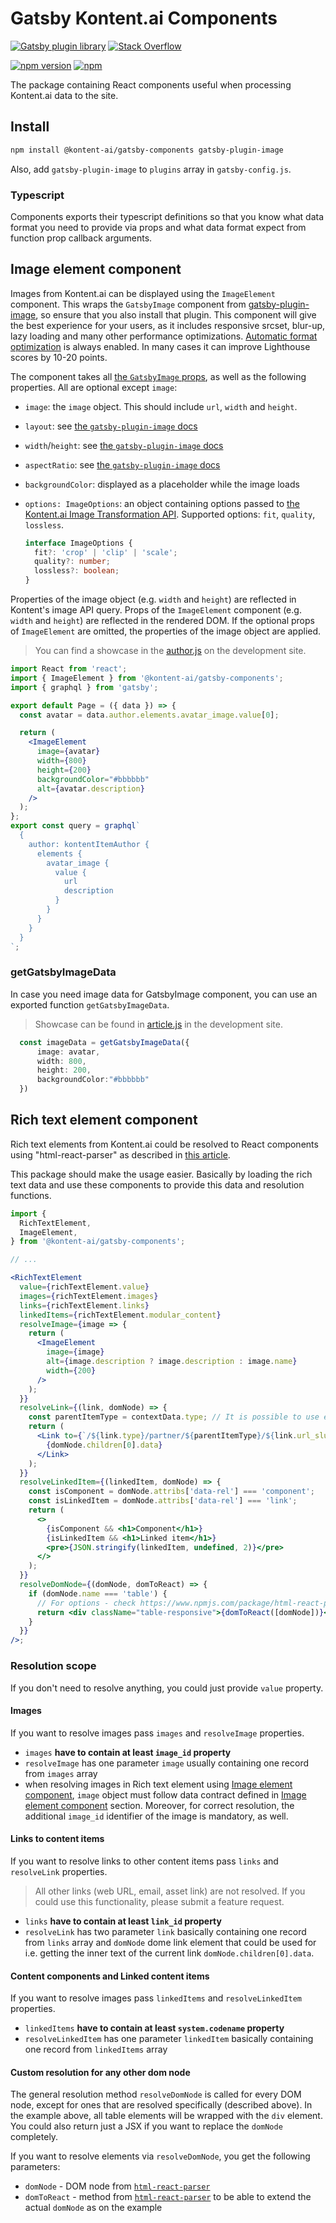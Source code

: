 # Gatsby Kontent.ai Components

[![Gatsby plugin library](https://img.shields.io/badge/Gatsby%20plugin%20library-%23663399.svg)](https://www.gatsbyjs.org/packages/@kontent-ai/gatsby-components)
[![Stack Overflow](https://img.shields.io/badge/Stack%20Overflow-ASK%20NOW-FE7A16.svg?logo=stackoverflow&logoColor=white)](https://stackoverflow.com/tags/kontent-ai)

[![npm version](https://badge.fury.io/js/@kontent-ai%2Fgatsby-components.svg)](https://badge.fury.io/js/@kontent-ai%2Fgatsby-components)
[![npm](https://img.shields.io/npm/dt/@kontent-ai%2Fgatsby-components.svg)](https://www.npmjs.com/package/@kontent-ai/gatsby-components)

The package containing React components useful when processing Kontent.ai data to the site.

## Install

```sh
npm install @kontent-ai/gatsby-components gatsby-plugin-image
```

Also, add `gatsby-plugin-image` to `plugins` array in `gatsby-config.js`.

### Typescript

Components exports their typescript definitions so that you know what data format you need to provide via props and what data format expect from function prop callback arguments.

## <a name="image-element-component">Image element component</a>

Images from Kontent.ai can be displayed using the `ImageElement` component. This wraps the `GatsbyImage` component from [gatsby-plugin-image](https://www.gatsbyjs.com/docs/how-to/images-and-media/using-gatsby-plugin-image/), so ensure that you also install that plugin. This component will give the best experience for your users, as it includes responsive srcset, blur-up, lazy loading and many other performance optimizations. [Automatic format optimization](https://docs.kontent.ai/reference/image-transformation#a-automatic-format-selection) is always enabled. In many cases it can improve Lighthouse scores by 10-20 points.

The component takes all [the `GatsbyImage` props](https://www.gatsbyjs.com/docs/reference/built-in-components/gatsby-plugin-image#gatsbyimage), as well as the following properties. All are optional except `image`:

- `image`: the `image` object. This should include `url`, `width` and `height`.
- `layout`: see [the `gatsby-plugin-image` docs](https://www.gatsbyjs.com/docs/reference/built-in-components/gatsby-plugin-image#layout)
- `width`/`height`: see [the `gatsby-plugin-image` docs](https://www.gatsbyjs.com/docs/reference/built-in-components/gatsby-plugin-image#widthheight)
- `aspectRatio`: see [the `gatsby-plugin-image` docs](https://www.gatsbyjs.com/docs/reference/built-in-components/gatsby-plugin-image#aspectratio)
- `backgroundColor`: displayed as a placeholder while the image loads
- `options: ImageOptions`: an object containing options passed to [the Kontent.ai Image Transformation API](https://docs.kontent.ai/reference/image-transformation). Supported options: `fit`, `quality`, `lossless`.

  ```ts
  interface ImageOptions {
    fit?: 'crop' | 'clip' | 'scale';
    quality?: number;
    lossless?: boolean;
  }
  ```

Properties of the image object (e.g. `width` and `height`) are reflected in Kontent's image API query.
Props of the `ImageElement` component (e.g. `width` and `height`) are reflected in the rendered DOM.
If the optional props of `ImageElement` are omitted, the properties of the image object are applied.

> You can find a showcase in the [author.js](../../site/src/pages/author.js) on the development site.

```jsx
import React from 'react';
import { ImageElement } from '@kontent-ai/gatsby-components';
import { graphql } from 'gatsby';

export default Page = ({ data }) => {
  const avatar = data.author.elements.avatar_image.value[0];

  return (
    <ImageElement
      image={avatar}
      width={800}
      height={200}
      backgroundColor="#bbbbbb"
      alt={avatar.description}
    />
  );
};
export const query = graphql`
  {
    author: kontentItemAuthor {
      elements {
        avatar_image {
          value {
            url
            description
          }
        }
      }
    }
  }
`;
```

### getGatsbyImageData

In case you need image data for GatsbyImage component, you can use an exported function `getGatsbyImageData`.
 
> Showcase can be found in [article.js](../../site/src/pages/article.js) in the development site.

```ts
  const imageData = getGatsbyImageData({
      image: avatar, 
      width: 800,
      height: 200,
      backgroundColor:"#bbbbbb"
  })
```

## Rich text element component

Rich text elements from Kontent.ai could be resolved to React components using "html-react-parser" as described in [this article](https://rshackleton.co.uk/articles/rendering-kentico-cloud-linked-content-items-with-react-components-in-gatsby).

This package should make the usage easier. Basically by loading the rich text data and use these components to provide this data and resolution functions.

```jsx
import {
  RichTextElement,
  ImageElement,
} from '@kontent-ai/gatsby-components';

// ...

<RichTextElement
  value={richTextElement.value}
  images={richTextElement.images}
  links={richTextElement.links}
  linkedItems={richTextElement.modular_content}
  resolveImage={image => {
    return (
      <ImageElement
        image={image}
        alt={image.description ? image.description : image.name}
        width={200}
      />
    );
  }}
  resolveLink={(link, domNode) => {
    const parentItemType = contextData.type; // It is possible to use external data for resolution
    return (
      <Link to={`/${link.type}/partner/${parentItemType}/${link.url_slug}`}>
        {domNode.children[0].data}
      </Link>
    );
  }}
  resolveLinkedItem={(linkedItem, domNode) => {
    const isComponent = domNode.attribs['data-rel'] === 'component';
    const isLinkedItem = domNode.attribs['data-rel'] === 'link';
    return (
      <>
        {isComponent && <h1>Component</h1>}
        {isLinkedItem && <h1>Linked item</h1>}
        <pre>{JSON.stringify(linkedItem, undefined, 2)}</pre>
      </>
    );
  }}
  resolveDomNode={(domNode, domToReact) => {
    if (domNode.name === 'table') {
      // For options - check https://www.npmjs.com/package/html-react-parser#options
      return <div className="table-responsive">{domToReact([domNode])}</div>;
    }
  }}
/>;
```

### Resolution scope

If you don't need to resolve anything, you could just provide `value` property.

#### Images

If you want to resolve images pass `images` and `resolveImage` properties.

- `images` **have to contain at least `image_id` property**
- `resolveImage` has one parameter `image` usually containing one record from `images` array
- when resolving images in Rich text element using [Image element component](#image-element-component), `image` object must follow data contract defined in [Image element component](#image-element-component) section. Moreover, for correct resolution, the additional `image_id` identifier of the image is mandatory, as well.

#### Links to content items

If you want to resolve links to other content items pass `links` and `resolveLink` properties.

> All other links (web URL, email, asset link) are not resolved. If you could use this functionality, please submit a feature request.

- `links` **have to contain at least `link_id` property**
- `resolveLink` has two parameter `link` basically containing one record from `links` array and `domNode` dome link element that could be used for i.e. getting the inner text of the current link `domNode.children[0].data`.

#### Content components and Linked content items

If you want to resolve images pass `linkedItems` and `resolveLinkedItem` properties.

- `linkedItems` **have to contain at least `system.codename` property**
- `resolveLinkedItem` has one parameter `linkedItem` basically containing one record from `linkedItems` array

#### Custom resolution for any other dom node

The general resolution method `resolveDomNode` is called for every DOM node, except for ones that are resolved specifically (described above). In the example above, all table elements will be wrapped with the `div` element. You could also return just a JSX if you want to replace the `domNode` completely.

If you want to resolve elements via `resolveDomNode`, you get the following parameters:

- `domNode` - DOM node from [`html-react-parser`](https://www.npmjs.com/package/html-react-parser)
- `domToReact` - method from [`html-react-parser`](https://www.npmjs.com/package/html-react-parser) to be able to extend the actual `domNode` as on the example

